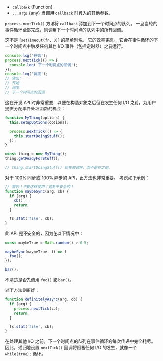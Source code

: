 <!-- YAML
added: v0.1.26
changes:
  - version: v1.8.1
    pr-url: https://github.com/nodejs/node/pull/1077
    description: Additional arguments after `callback` are now supported.
-->

* `callback` {Function}
* `...args` {any} 当调用 `callback` 时传入的其他参数。

`process.nextTick()` 方法将 `callback` 添加到下一个时间点的队列。
一旦当轮的事件循环全部完成，则调用下一个时间点的队列中的所有回调。

这不是 [`setTimeout(fn, 0)`] 的简单别名。
它的效率更高。
它会在事件循环的下一个时间点中触发任何其他 I/O 事件（包括定时器）之前运行。


```js
console.log('开始');
process.nextTick(() => {
  console.log('下一个时间点的回调');
});
console.log('调度');
// 输出:
// 开始
// 调度
// 下一个时间点的回调
```

这在开发 API 时非常重要，以便在构造对象之后但在发生任何 I/O 之前，为用户提供分配事件处理函数的机会：


```js
function MyThing(options) {
  this.setupOptions(options);

  process.nextTick(() => {
    this.startDoingStuff();
  });
}

const thing = new MyThing();
thing.getReadyForStuff();

// thing.startDoingStuff() 现在被调用，而不是在之前。
```

对于 100% 同步或 100% 异步的 API，此方法也非常重要。
考虑如下示例：

```js
// 警告！不要这样使用！这是不安全的！
function maybeSync(arg, cb) {
  if (arg) {
    cb();
    return;
  }

  fs.stat('file', cb);
}
```

此 API 是不安全的，因为在以下情况中：

```js
const maybeTrue = Math.random() > 0.5;

maybeSync(maybeTrue, () => {
  foo();
});

bar();
```

不清楚是否先调用 `foo()` 或 `bar()`。

以下方法则更好：

```js
function definitelyAsync(arg, cb) {
  if (arg) {
    process.nextTick(cb);
    return;
  }

  fs.stat('file', cb);
}
```

在处理其他 I/O 之前，下一个时间点的队列在事件循环的每次传递中完全耗尽。
因此，递归地设置 `nextTick()` 回调将阻塞任何 I/O 的发生，就像一个 `while(true);` 循环。

